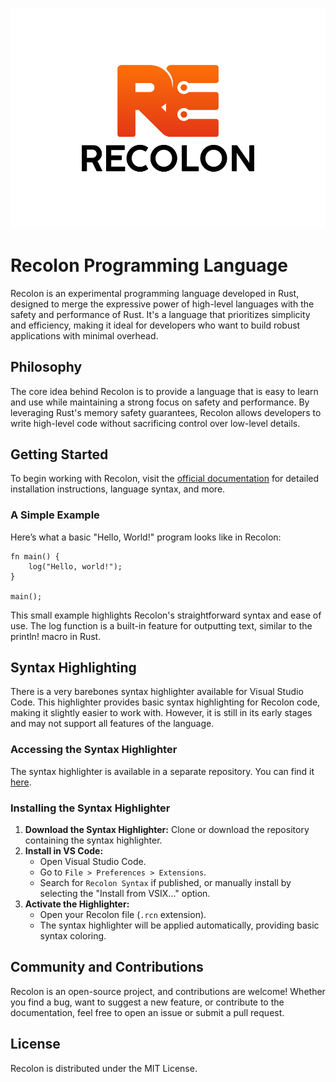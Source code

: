 ![alt text](https://github.com/breijen/recolon/blob/main/rcn-logo.png)


# Recolon Programming Language

Recolon is an experimental programming language developed in Rust, designed to merge the expressive power of high-level languages with the safety and performance of Rust. It's a language that prioritizes simplicity and efficiency, making it ideal for developers who want to build robust applications with minimal overhead.

## Philosophy

The core idea behind Recolon is to provide a language that is easy to learn and use while maintaining a strong focus on safety and performance. By leveraging Rust's memory safety guarantees, Recolon allows developers to write high-level code without sacrificing control over low-level details.

## Getting Started

To begin working with Recolon, visit the [official documentation](https://recolon-lang.org/) for detailed installation instructions, language syntax, and more.

### A Simple Example

Here’s what a basic "Hello, World!" program looks like in Recolon:

```recolon
fn main() {
    log("Hello, world!");
}

main();
```

This small example highlights Recolon's straightforward syntax and ease of use. The log function is a built-in feature for outputting text, similar to the println! macro in Rust.

## Syntax Highlighting

There is a very barebones syntax highlighter available for Visual Studio Code. This highlighter provides basic syntax highlighting for Recolon code, making it slightly easier to work with. However, it is still in its early stages and may not support all features of the language.

### Accessing the Syntax Highlighter

The syntax highlighter is available in a separate repository. You can find it [here](https://github.com/Breijen/recolon-highlights).

### Installing the Syntax Highlighter

1. **Download the Syntax Highlighter:** Clone or download the repository containing the syntax highlighter.
2. **Install in VS Code:**
    - Open Visual Studio Code.
    - Go to `File > Preferences > Extensions`.
    - Search for `Recolon Syntax` if published, or manually install by selecting the "Install from VSIX..." option.
3. **Activate the Highlighter:**
    - Open your Recolon file (`.rcn` extension).
    - The syntax highlighter will be applied automatically, providing basic syntax coloring.

## Community and Contributions

Recolon is an open-source project, and contributions are welcome! Whether you find a bug, want to suggest a new feature, or contribute to the documentation, feel free to open an issue or submit a pull request.

## License

Recolon is distributed under the MIT License.
